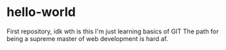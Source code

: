 # hello-world
First repository, idk wth is this
I'm just learning basics of GIT
The path for being a supreme master of web development is hard af.
